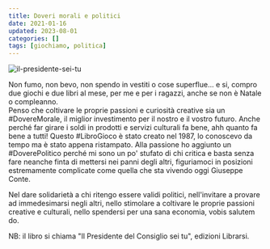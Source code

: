 ```yaml
---
title: Doveri morali e politici
date: 2021-01-16
updated: 2023-08-01
categories: []
tags: [giochiamo, politica]
---
```


![il-presidente-sei-tu](../../../2042/assets/played/book/il-presidente-sei-tu.webp)

Non fumo, non bevo, non spendo in vestiti o cose superflue... e si, compro due giochi e due libri al mese, per me e per i ragazzi, anche se non è Natale o compleanno.  
Penso che coltivare le proprie passioni e curiosità creative sia un #DovereMorale, il miglior investimento per il nostro e il vostro futuro. Anche perché far girare i soldi in prodotti e servizi culturali fa bene, ahh quanto fa bene a tutti!
Questo #LibroGioco è stato creato nel 1987, lo conoscevo da tempo ma è stato appena ristampato. Alla passione ho aggiunto un #DoverePolitico perché mi sono un po' stufato di chi critica e basta senza fare neanche finta di mettersi nei panni degli altri, figuriamoci in posizioni estremamente complicate come quella che sta vivendo oggi Giuseppe Conte.

Nel dare solidarietà a chi ritengo essere validi politici, nell'invitare a provare ad immedesimarsi negli altri, nello stimolare a coltivare le proprie passioni creative e culturali, nello spendersi per una sana economia, vobis salutem do.

NB: il libro si chiama "Il Presidente del Consiglio sei tu", edizioni Librarsi.
